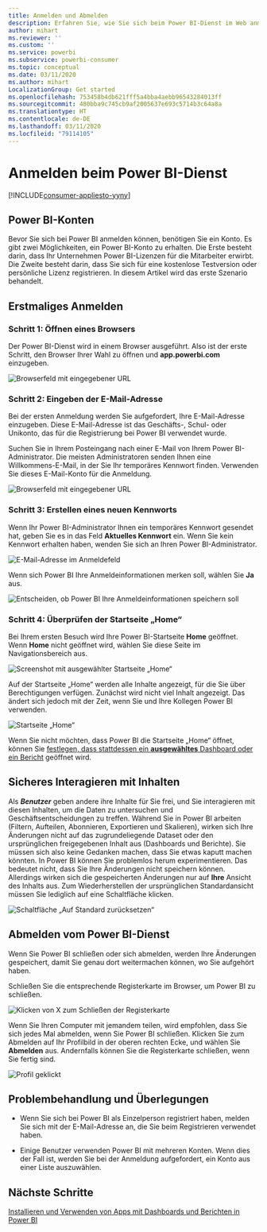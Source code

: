 ```yaml
---
title: Anmelden und Abmelden
description: Erfahren Sie, wie Sie sich beim Power BI-Dienst im Web anmelden, und wie Sie sich abmelden.
author: mihart
ms.reviewer: ''
ms.custom: ''
ms.service: powerbi
ms.subservice: powerbi-consumer
ms.topic: conceptual
ms.date: 03/11/2020
ms.author: mihart
LocalizationGroup: Get started
ms.openlocfilehash: 753458b4db621fff5a4bba4aebb96543284013ff
ms.sourcegitcommit: 480bba9c745cb9af2005637e693c5714b3c64a8a
ms.translationtype: HT
ms.contentlocale: de-DE
ms.lasthandoff: 03/11/2020
ms.locfileid: "79114105"
---
```

# <a name="sign-in-to-power-bi-service"></a>Anmelden beim Power BI-Dienst

[!INCLUDE[consumer-appliesto-yyny](../includes/consumer-appliesto-yyny.md)]

## <a name="power-bi-accounts"></a>Power BI-Konten
Bevor Sie sich bei Power BI anmelden können, benötigen Sie ein Konto. Es gibt zwei Möglichkeiten, ein Power BI-Konto zu erhalten. Die Erste besteht darin, dass Ihr Unternehmen Power BI-Lizenzen für die Mitarbeiter erwirbt. Die Zweite besteht darin, dass Sie sich für eine kostenlose Testversion oder persönliche Lizenz registrieren. In diesem Artikel wird das erste Szenario behandelt.

## <a name="sign-in-for-the-first-time"></a>Erstmaliges Anmelden

### <a name="step-1-open-a-browser"></a>Schritt 1: Öffnen eines Browsers
Der Power BI-Dienst wird in einem Browser ausgeführt.  Also ist der erste Schritt, den Browser Ihrer Wahl zu öffnen und **app.powerbi.com** einzugeben.

![Browserfeld mit eingegebener URL](media/end-user-sign-in/power-bi-sign-in.png)

### <a name="step-2-type-your-email-address"></a>Schritt 2: Eingeben der E-Mail-Adresse
Bei der ersten Anmeldung werden Sie aufgefordert, Ihre E-Mail-Adresse einzugeben.  Diese E-Mail-Adresse ist das Geschäfts-, Schul- oder Unikonto, das für die Registrierung bei Power BI verwendet wurde.  

Suchen Sie in Ihrem Posteingang nach einer E-Mail von Ihrem Power BI-Administrator. Die meisten Administratoren senden Ihnen eine Willkommens-E-Mail, in der Sie Ihr temporäres Kennwort finden. Verwenden Sie dieses E-Mail-Konto für die Anmeldung. 

![Browserfeld mit eingegebener URL](media/end-user-sign-in/power-bi-password.png)


 
### <a name="step-3-create-a-new-password"></a>Schritt 3: Erstellen eines neuen Kennworts
Wenn Ihr Power BI-Administrator Ihnen ein temporäres Kennwort gesendet hat, geben Sie es in das Feld **Aktuelles Kennwort** ein. Wenn Sie kein Kennwort erhalten haben, wenden Sie sich an Ihren Power BI-Administrator.

![E-Mail-Adresse im Anmeldefeld](media/end-user-sign-in/power-bi-login.png)

Wenn sich Power BI Ihre Anmeldeinformationen merken soll, wählen Sie **Ja** aus. 

![Entscheiden, ob Power BI Ihre Anmeldeinformationen speichern soll](media/end-user-sign-in/power-bi-stay-signed-in.png)


### <a name="step-4-review-your-home-landing-page"></a>Schritt 4: Überprüfen der Startseite „Home“
Bei Ihrem ersten Besuch wird Ihre Power BI-Startseite **Home** geöffnet. Wenn **Home** nicht geöffnet wird, wählen Sie diese Seite im Navigationsbereich aus. 

![Screenshot mit ausgewählter Startseite „Home“](media/end-user-sign-in/power-bi-home-selected.png)

Auf der Startseite „Home“ werden alle Inhalte angezeigt, für die Sie über Berechtigungen verfügen. Zunächst wird nicht viel Inhalt angezeigt. Das ändert sich jedoch mit der Zeit, wenn Sie und Ihre Kollegen Power BI verwenden. 

![Startseite „Home“](media/end-user-sign-in/power-bi-home-landing.png)

Wenn Sie nicht möchten, dass Power BI die Startseite „Home“ öffnet, können Sie [festlegen, dass stattdessen ein **ausgewähltes** Dashboard oder ein Bericht](end-user-featured.md) geöffnet wird. 

## <a name="safely-interact-with-content"></a>Sicheres Interagieren mit Inhalten
Als ***Benutzer*** geben andere ihre Inhalte für Sie frei, und Sie interagieren mit diesen Inhalten, um die Daten zu untersuchen und Geschäftsentscheidungen zu treffen.  Während Sie in Power BI arbeiten (Filtern, Aufteilen, Abonnieren, Exportieren und Skalieren), wirken sich Ihre Änderungen nicht auf das zugrundeliegende Dataset oder den ursprünglichen freigegebenen Inhalt aus (Dashboards und Berichte). Sie müssen sich also keine Gedanken machen, dass Sie etwas kaputt machen könnten. In Power BI können Sie problemlos herum experimentieren. Das bedeutet nicht, dass Sie Ihre Änderungen nicht speichern können. Allerdings wirken sich die gespeicherten Änderungen nur auf **Ihre** Ansicht des Inhalts aus. Zum Wiederherstellen der ursprünglichen Standardansicht müssen Sie lediglich auf eine Schaltfläche klicken.

![Schaltfläche „Auf Standard zurücksetzen“](media/end-user-sign-in/power-bi-reset.png)

## <a name="sign-out-of-power-bi-service"></a>Abmelden vom Power BI-Dienst
Wenn Sie Power BI schließen oder sich abmelden, werden Ihre Änderungen gespeichert, damit Sie genau dort weitermachen können, wo Sie aufgehört haben.

Schließen Sie die entsprechende Registerkarte im Browser, um Power BI zu schließen. 

![Klicken von X zum Schließen der Registerkarte](media/end-user-sign-in/power-bi-close.png) 

Wenn Sie Ihren Computer mit jemandem teilen, wird empfohlen, dass Sie sich jedes Mal abmelden, wenn Sie Power BI schließen.  Klicken Sie zum Abmelden auf Ihr Profilbild in der oberen rechten Ecke, und wählen Sie **Abmelden** aus. Andernfalls können Sie die Registerkarte schließen, wenn Sie fertig sind.

![Profil geklickt](media/end-user-sign-in/power-bi-sign-out.png) 

## <a name="troubleshooting-and-considerations"></a>Problembehandlung und Überlegungen
- Wenn Sie sich bei Power BI als Einzelperson registriert haben, melden Sie sich mit der E-Mail-Adresse an, die Sie beim Registrieren verwendet haben.

- Einige Benutzer verwenden Power BI mit mehreren Konten. Wenn dies der Fall ist, werden Sie bei der Anmeldung aufgefordert, ein Konto aus einer Liste auszuwählen. 

## <a name="next-steps"></a>Nächste Schritte
[Installieren und Verwenden von Apps mit Dashboards und Berichten in Power BI](end-user-app-view.md)

